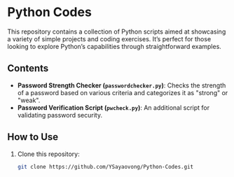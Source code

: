 # Python Codes

This repository contains a collection of Python scripts aimed at showcasing a variety of simple projects and coding exercises. It’s perfect for those looking to explore Python’s capabilities through straightforward examples.

## Contents

- **Password Strength Checker (`passwordchecker.py`)**: Checks the strength of a password based on various criteria and categorizes it as "strong" or "weak".
- **Password Verification Script (`pwcheck.py`)**: An additional script for validating password security.

## How to Use

1. Clone this repository:
   ```bash
   git clone https://github.com/YSayaovong/Python-Codes.git
